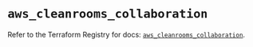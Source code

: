 # `aws_cleanrooms_collaboration`

Refer to the Terraform Registry for docs: [`aws_cleanrooms_collaboration`](https://registry.terraform.io/providers/hashicorp/aws/5.99.1/docs/resources/cleanrooms_collaboration).
